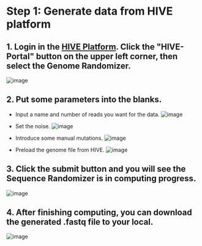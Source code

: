# Step 1: Generate data from HIVE platform
## 1. Login in the [HIVE Platform](https://hive.biochemistry.gwu.edu/dna.cgi?cmd=menu). Click the "HIVE-Portal" button on the upper left corner, then select the Genome Randomizer.
![image](https://bco-gwu.s3.amazonaws.com/images/Screen+Shot+2019-07-30+at+17.10.21.png)
## 2. Put some parameters into the blanks.
* Input a name and number of reads you want for the data.
![image](https://bco-gwu.s3.amazonaws.com/images/Screen+Shot+2019-07-31+at+14.30.40.png)

* Set the noise.
![image](https://bco-gwu.s3.amazonaws.com/images/Screen+Shot+2019-07-31+at+14.31.04.png)

* Introduce some manual mutations.
![image](https://bco-gwu.s3.amazonaws.com/images/Screen+Shot+2019-07-31+at+14.31.34.png)

* Preload the genome file from HIVE.
![image](https://bco-gwu.s3.amazonaws.com/images/Screen+Shot+2019-07-31+at+14.32.01.png)

## 3. Click the submit button and you will see the Sequence Randomizer is in computing progress.
![image](https://bco-gwu.s3.amazonaws.com/images/Screen+Shot+2019-07-31+at+14.32.44.png)

## 4. After finishing computing, you can download the generated .fastq file to your local.
![image](https://bco-gwu.s3.amazonaws.com/images/Screen+Shot+2019-07-31+at+14.33.45.png)




